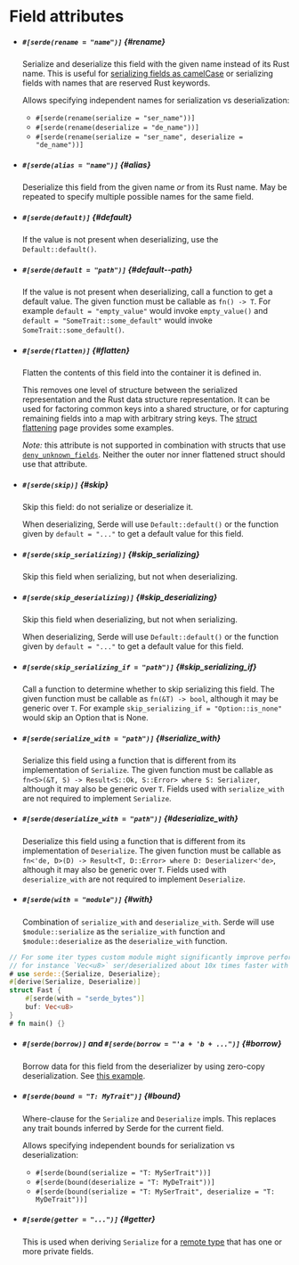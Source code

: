 # Field attributes

- ##### `#[serde(rename = "name")]` {#rename}

  Serialize and deserialize this field with the given name instead of its Rust
  name. This is useful for [serializing fields as camelCase](attr-rename.md) or
  serializing fields with names that are reserved Rust keywords.

  Allows specifying independent names for serialization vs deserialization:

  - `#[serde(rename(serialize = "ser_name"))]`
  - `#[serde(rename(deserialize = "de_name"))]`
  - `#[serde(rename(serialize = "ser_name", deserialize = "de_name"))]`

- ##### `#[serde(alias = "name")]` {#alias}

  Deserialize this field from the given name *or* from its Rust name. May be
  repeated to specify multiple possible names for the same field.

- ##### `#[serde(default)]` {#default}

  If the value is not present when deserializing, use the `Default::default()`.

- ##### `#[serde(default = "path")]` {#default--path}

  If the value is not present when deserializing, call a function to get a
  default value. The given function must be callable as `fn() -> T`. For example
  `default = "empty_value"` would invoke `empty_value()` and `default =
  "SomeTrait::some_default"` would invoke `SomeTrait::some_default()`.

- ##### `#[serde(flatten)]` {#flatten}

  Flatten the contents of this field into the container it is defined in.

  This removes one level of structure between the serialized representation and
  the Rust data structure representation. It can be used for factoring common
  keys into a shared structure, or for capturing remaining fields into a map
  with arbitrary string keys. The [struct flattening](attr-flatten.md) page
  provides some examples.

  *Note:* this attribute is not supported in combination with structs that use
  [`deny_unknown_fields`]. Neither the outer nor inner flattened struct should
  use that attribute.

  [`deny_unknown_fields`]: container-attrs.md#deny_unknown_fields

- ##### `#[serde(skip)]` {#skip}

  Skip this field: do not serialize or deserialize it.

  When deserializing, Serde will use `Default::default()` or the function
  given by `default = "..."` to get a default value for this field.

- ##### `#[serde(skip_serializing)]` {#skip_serializing}

  Skip this field when serializing, but not when deserializing.

- ##### `#[serde(skip_deserializing)]` {#skip_deserializing}

  Skip this field when deserializing, but not when serializing.

  When deserializing, Serde will use `Default::default()` or the function
  given by `default = "..."` to get a default value for this field.

- ##### `#[serde(skip_serializing_if = "path")]` {#skip_serializing_if}

  Call a function to determine whether to skip serializing this field. The given
  function must be callable as `fn(&T) -> bool`, although it may be generic over
  `T`. For example `skip_serializing_if = "Option::is_none"` would skip an
  Option that is None.

- ##### `#[serde(serialize_with = "path")]` {#serialize_with}

  Serialize this field using a function that is different from its
  implementation of `Serialize`. The given function must be callable as
  `fn<S>(&T, S) -> Result<S::Ok, S::Error> where S: Serializer`, although it
  may also be generic over `T`. Fields used with `serialize_with` are not
  required to implement `Serialize`.

- ##### `#[serde(deserialize_with = "path")]` {#deserialize_with}

  Deserialize this field using a function that is different from its
  implementation of `Deserialize`. The given function must be callable as
  `fn<'de, D>(D) -> Result<T, D::Error> where D: Deserializer<'de>`, although it
  may also be generic over `T`. Fields used with `deserialize_with` are not
  required to implement `Deserialize`.

- ##### `#[serde(with = "module")]` {#with}

  Combination of `serialize_with` and `deserialize_with`. Serde will use
  `$module::serialize` as the `serialize_with` function and
  `$module::deserialize` as the `deserialize_with` function.

```rust
// For some iter types custom module might significantly improve performance, 
// for instance `Vec<u8>` ser/deserialized about 10x times faster with serde_bytes
# use serde::{Serialize, Deserialize};
#[derive(Serialize, Deserialize)]
struct Fast {
    #[serde(with = "serde_bytes")]
    buf: Vec<u8>
}
# fn main() {}
```

- ##### `#[serde(borrow)]` and `#[serde(borrow = "'a + 'b + ...")]` {#borrow}

  Borrow data for this field from the deserializer by using zero-copy
  deserialization. See [this example](lifetimes.md#borrowing-data-in-a-derived-impl).

- ##### `#[serde(bound = "T: MyTrait")]` {#bound}

  Where-clause for the `Serialize` and `Deserialize` impls. This replaces any
  trait bounds inferred by Serde for the current field.

  Allows specifying independent bounds for serialization vs deserialization:

  - `#[serde(bound(serialize = "T: MySerTrait"))]`
  - `#[serde(bound(deserialize = "T: MyDeTrait"))]`
  - `#[serde(bound(serialize = "T: MySerTrait", deserialize = "T: MyDeTrait"))]`

- ##### `#[serde(getter = "...")]` {#getter}

  This is used when deriving `Serialize` for a [remote type](remote-derive.md)
  that has one or more private fields.
